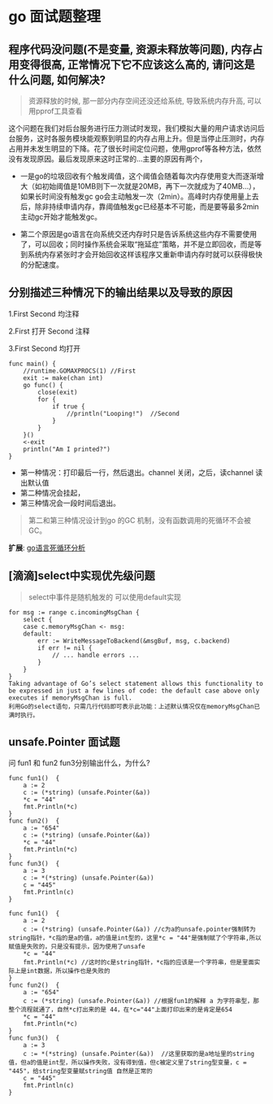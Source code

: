 # go 面试题整理
## 程序代码没问题(不是变量, 资源未释放等问题), 内存占用变得很高, 正常情况下它不应该这么高的, 请问这是什么问题, 如何解决?
> 资源释放的时候, 那一部分内存空间还没还给系统, 导致系统内存升高, 可以用pprof工具查看

这个问题在我们对后台服务进行压力测试时发现，我们模拟大量的用户请求访问后台服务，这时各服务模块能观察到明显的内存占用上升。但是当停止压测时，内存占用并未发生明显的下降。花了很长时间定位问题，使用gprof等各种方法，依然没有发现原因。最后发现原来这时正常的…主要的原因有两个，

- 一是go的垃圾回收有个触发阈值，这个阈值会随着每次内存使用变大而逐渐增大（如初始阈值是10MB则下一次就是20MB，再下一次就成为了40MB…），如果长时间没有触发gc go会主动触发一次（2min）。高峰时内存使用量上去后，除非持续申请内存，靠阈值触发gc已经基本不可能，而是要等最多2min主动gc开始才能触发gc。

- 第二个原因是go语言在向系统交还内存时只是告诉系统这些内存不需要使用了，可以回收；同时操作系统会采取“拖延症”策略，并不是立即回收，而是等到系统内存紧张时才会开始回收这样该程序又重新申请内存时就可以获得极快的分配速度。
## 分别描述三种情况下的输出结果以及导致的原因

1.First Second 均注释

2.First 打开 Second 注释

3.First Second 均打开
```
func main() {
    //runtime.GOMAXPROCS(1) //First
    exit := make(chan int)
    go func() {
        close(exit)
        for {
            if true {
                //println("Looping!")  //Second
            }
        }
    }()
    <-exit
    println("Am I printed?")
}
```
- 第一种情况：打印最后一行，然后退出。channel 关闭，之后，读channel 读出默认值 
- 第二种情况会挂起，
- 第三种情况会一段时间后退出。
> 第二和第三种情况设计到go 的GC 机制，没有函数调用的死循环不会被GC。

**扩展**: [go语言死循环分析](https://juejin.im/entry/5a263c9e51882535c56cc42f)
## [滴滴]select中实现优先级问题
> select中事件是随机触发的
可以使用default实现
```
for msg := range c.incomingMsgChan {
    select {
    case c.memoryMsgChan <- msg:
    default:
        err := WriteMessageToBackend(&msgBuf, msg, c.backend)
        if err != nil {
            // ... handle errors ...
        }
    }
}
Taking advantage of Go’s select statement allows this functionality to be expressed in just a few lines of code: the default case above only executes if memoryMsgChan is full.
利用Go的select语句，只需几行代码即可表示此功能：上述默认情况仅在memoryMsgChan已满时执行。
```
## unsafe.Pointer 面试题
问 fun1 和 fun2 fun3分别输出什么，为什么?
```
func fun1()  {
    a := 2
    c := (*string) (unsafe.Pointer(&a))
    *c = "44"
    fmt.Println(*c)
}
func fun2()  {
    a := "654"
    c := (*string) (unsafe.Pointer(&a))
    *c = "44"
    fmt.Println(*c)
}
func fun3()  {
    a := 3
    c := *(*string) (unsafe.Pointer(&a))
    c = "445"
    fmt.Println(c)
}
```
```
func fun1()  {
    a := 2
    c := (*string) (unsafe.Pointer(&a)) //c为a的unsafe.pointer强制转为string指针，*c指的是a的值，a的值是int型的，这里*c = "44"是强制赋了个字符串,所以赋值是失败的，只是没有提示，因为使用了unsafe
    *c = "44"
    fmt.Println(*c) //这时的c是string指针，*c指的应该是一个字符串，但是里面实际上是int数据，所以操作也是失败的
}
func fun2()  {
    a := "654"
    c := (*string) (unsafe.Pointer(&a)) //根据fun1的解释 a 为字符串型，那整个流程就通了，自然*c打出来的是 44，在*c="44"上面打印出来的是肯定是654
    *c = "44"
    fmt.Println(*c)
}
func fun3()  {
    a := 3
    c := *(*string) (unsafe.Pointer(&a))  //这里获取的是a地址里的string值，但a的值是int型，所以操作失败，没有得到值，但c被定义里了string型变量，c = "445"，给string型变量赋string值 自然是正常的
    c = "445"
    fmt.Println(c)
}
```